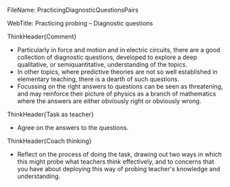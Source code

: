 FileName: PracticingDiagnosticQuestionsPairs

WebTitle: Practicing probing – Diagnostic questions

ThinkHeader{Comment} 

- Particularly in force and motion and in electric circuits, there are a good collection of diagnostic questions, developed to explore a deep qualitative, or semiquantitative, understanding of the topics.
- In other topics, where predictive theories are not so well established in elementary teaching, there is a dearth of such questions.
- Focussing on the right answers to questions can be seen as threatening, and may reinforce their picture of physics as a branch of mathematics where the answers are either obviously right or obviously wrong.

ThinkHeader{Task as teacher}

- Agree on the answers to the questions.

ThinkHeader{Coach thinking}

- Reflect on the process of doing the task, drawing out two ways in which this might probe what teachers think effectively, and to concerns that you have about deploying this way of probing teacher's knowledge and understanding.

